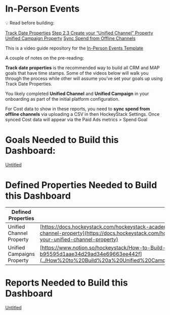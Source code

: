 # In-Person Events

<aside>
💡 Read before building:

[Track Date Properties](https://docs.hockeystack.com/hockeystack-academy/101-how-hockeystack-works/goals/track-date-properties#block-b7fe1e0427664539b65afece57de7bf7)
[Step 2.3 Create your “Unified Channel” Property](https://docs.hockeystack.com/hockeystack-academy/102-implementation-guide/step-23-create-your-unified-channel-property#block-76bc2377cbcf4faab6fb818c3ff43e37)
[Unified Campaign Property](../How%20to%20Build%20a%20Unified%20Campaign%20Property%20b95595d1aae34d29ad34e69663ee442f.md)
[Sync Spend from Offline Channels](https://docs.hockeystack.com/hockeystack-academy/101-how-hockeystack-works/syncing-spend-from-offline-channels-and-campaigns#block-6c3e8994445841388fea279941e73c0d)

</aside>

This is a video guide repository for the [In-Person Events Template](https://hockeystack.com/templates/in-person-event-report)

A couple of notes on the pre-reading: 

**Track date properties** is the recommended way to build all CRM and MAP goals that have time stamps. Some of the videos below will walk you through the process while other will assume you’ve set your goals up using Track Date Properties. 

You likely completed **Unified Channel** and **Unified Campaign** in your onboarding as part of the initial platform configuration.

For Cost data to show in these reports, you need to **sync spend from offline channels** via uploading a CSV in then HockeyStack Settings. Once synced Cost data will appear via the Paid Ads metrics > Spend Goal

# Goals Needed to Build this Dashboard:

[Untitled](In-Person%20Events%20598d51cd964144edbb0d5500998a617a/Untitled%20bc939d07613d406d97386b59e6634eb2.csv)

# **Defined Properties Needed to Build this Dashboard**

| **Defined Properties**  | **Resource** |
| --- | --- |
| Unified Channel Property  | [https://docs.hockeystack.com/hockeystack-academy/102-implementation-guide/step-23-create-your-unified-channel-property](https://docs.hockeystack.com/hockeystack-academy/102-implementation-guide/step-23-create-your-unified-channel-property) |
| Unified Campaigns Property | [https://www.notion.so/hockeystack/How-to-Build-a-Unified-Campaign-Property-b95595d1aae34d29ad34e69663ee442f](../How%20to%20Build%20a%20Unified%20Campaign%20Property%20b95595d1aae34d29ad34e69663ee442f.md) |

# Reports Needed to Build this Dashboard

[Untitled](In-Person%20Events%20598d51cd964144edbb0d5500998a617a/Untitled%20931f57e0f16b4337aab99d1800bd4286.csv)